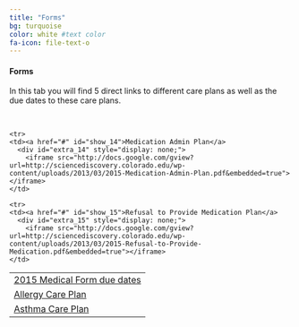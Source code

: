 ```yaml
---
title: "Forms"
bg: turquoise
color: white #text color
fa-icon: file-text-o
---
```


#### Forms 

In this tab you will find 5 direct links to different care plans as well as the due dates to these care plans.

<!--[2015 Medical Form due dates](http://sciencediscovery.colorado.edu/wp-content/uploads/2013/03/Medical-Ppwk-Due-Dates-2015-Sheet1.pdf)-->

<!--&nbsp;-->


<!--[Allergy Care Plan](http://sciencediscovery.colorado.edu/wp-content/uploads/2013/03/2015-Allergy-Care-Plan.pdf)-->

<!--&nbsp;-->


<!--[Asthma Care Plan](http://sciencediscovery.colorado.edu/wp-content/uploads/2013/03/2015-Asthma-Care-Plan.pdf)-->

<!--&nbsp;-->


<!--[Medication Admin Plan](http://sciencediscovery.colorado.edu/wp-content/uploads/2013/03/2015-Medication-Admin-Plan.pdf)-->

<!--&nbsp;-->


<!--[Refusal to Provide Medication Plan](http://sciencediscovery.colorado.edu/wp-content/uploads/2013/03/2015-Refusal-to-Provide-Medication.pdf)-->

&nbsp;

<table>
  <tr>
    <td><a href="#" id="show_11">2015 Medical Form due dates</a>
      <div id="extra_11" style="display: none;">
        <iframe src="http://docs.google.com/gview?url=http://sciencediscovery.colorado.edu/wp-content/uploads/2013/03/Medical-Ppwk-Due-Dates-2015-Sheet1.pdf&embedded=true"></iframe>
    </td>
  </tr>

  <tr>
    <td><a href="#" id="show_12">Allergy Care Plan</a>
      <div id="extra_12" style="display: none;">
        <iframe src="http://docs.google.com/gview?url=http://sciencediscovery.colorado.edu/wp-content/uploads/2013/03/2015-Allergy-Care-Plan.pdf&embedded=true"></iframe>
    </td>
  </tr>

  <tr>
    <td><a href="#" id="show_13">Asthma Care Plan</a>
      <div id="extra_13" style="display: none;">
        <iframe src="http://docs.google.com/gview?url=http://sciencediscovery.colorado.edu/wp-content/uploads/2013/03/2015-Asthma-Care-Plan.pdf&embedded=true"></iframe>
    </td>
  </tr>
  
    <tr>
    <td><a href="#" id="show_14">Medication Admin Plan</a>
      <div id="extra_14" style="display: none;">
        <iframe src="http://docs.google.com/gview?url=http://sciencediscovery.colorado.edu/wp-content/uploads/2013/03/2015-Medication-Admin-Plan.pdf&embedded=true"></iframe>
    </td>
  </tr>
  
    <tr>
    <td><a href="#" id="show_15">Refusal to Provide Medication Plan</a>
      <div id="extra_15" style="display: none;">
        <iframe src="http://docs.google.com/gview?url=http://sciencediscovery.colorado.edu/wp-content/uploads/2013/03/2015-Refusal-to-Provide-Medication.pdf&embedded=true"></iframe>
    </td>
  </tr>
</table>

